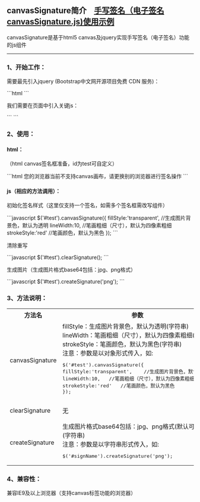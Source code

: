 <h2>canvasSignature简介&nbsp;&nbsp;&nbsp;&nbsp;<a href="http://www.shdnfw.com/plugin/canvasSignature/demo.html">手写签名（电子签名canvasSignature.js)使用示例</a></h2>
<p>canvasSignature是基于html5 canvas及jquery实现手写签名（电子签名）功能的js组件</p>

<hr/>

<h3>1、开始工作：</h3>
<p>
  需要最先引入jquery (Bootstrap中文网开源项目免费 CDN 服务)：
</p>
```html
<script type="text/javascript" src="//cdn.bootcss.com/jquery/1.9.1/jquery.min.js"></script>
```
<p>
  我们需要在页面中引入关键js：
</p>
```
<script type="text/javascript" src="....../canvasSignature.js"></script>
```

<h3>2、使用：</h3>
<h4>html：</h4>
<p>
  （html canvas签名框准备，id为test可自定义）
</p>
```html
<canvas id="test" width="500" height="300">
您的浏览器当前不支持canvas画布，请更换别的浏览器进行签名操作
</canvas>
```

<h4>js（相应的方法调用）：</h4>
<p>
  初始化签名样式（这里仅支持一个签名，如需多个签名框需改写组件）
</p>
```javascript
$('#test').canvasSignature({
  fillStyle:'transparent',	//生成图片背景色，默认为透明
  lineWidth:10,	//笔画粗细（尺寸），默认为四像素粗细
  strokeStyle:'red'	//笔画颜色，默认为黑色
});
```
<p>
  清除重写
</p>
```javascript
$('#test').clearSignature();
```
<p>
  生成图片（生成图片格式base64包括：jpg、png格式）
</p>
```javascript
$('#test').createSignature('png');
```


<h3>3、方法说明：</h3>
<table>
  <tr>
    <th>方法名</th>
    <th>参数</th>
    <th>说明</th>
  </tr>
  <tr>
    <td>canvasSignature</td>
    <td>
      fillStyle：生成图片背景色，默认为透明(字符串)<br/>
      lineWidth：笔画粗细（尺寸），默认为四像素粗细(数字)<br/>
      strokeStyle：笔画颜色，默认为黑色(字符串)<br/>
      注意：参数是以对象形式传入，如:<pre>$('#test').canvasSignature({
fillStyle:'transparent',	//生成图片背景色，默认为透明
lineWidth:10,	//笔画粗细（尺寸），默认为四像素粗细
strokeStyle:'red'	//笔画颜色，默认为黑色
});</pre>
    </td>
    <td>初始化签名框（主要）</td>
  </tr>
  <tr>
    <td>clearSignature</td>
    <td>
      无
    </td>
    <td>清除签名</td>
  </tr>
  <tr>
    <td>createSignature</td>
    <td>
      生成图片格式base64包括：jpg、png格式(默认可不填)(字符串)<br/>
      注意：参数是以字符串形式传入，如:<pre>$('#signName').createSignature('png');</pre>
    </td>
    <td>生成图片</td>
  </tr>
</table>

<h3>4、兼容性：</h3>
<p>
  兼容IE9及以上浏览器（支持canvas标签功能的浏览器）
</p>
